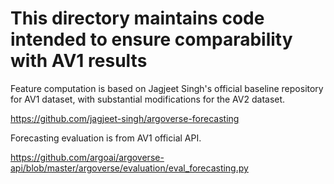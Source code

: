 # This directory maintains code intended to ensure comparability with AV1 results

Feature computation is based on 
Jagjeet Singh's official baseline repository for AV1
dataset, with substantial modifications
for the AV2 dataset.

https://github.com/jagjeet-singh/argoverse-forecasting

Forecasting evaluation is from AV1 official API.

https://github.com/argoai/argoverse-api/blob/master/argoverse/evaluation/eval_forecasting.py
